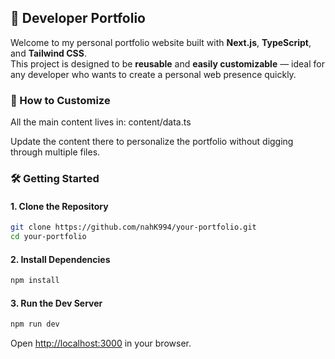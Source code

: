 ## 💼 Developer Portfolio

Welcome to my personal portfolio website built with **Next.js**, **TypeScript**, and **Tailwind CSS**.  
This project is designed to be **reusable** and **easily customizable** — ideal for any developer who wants to create a personal web presence quickly.


### 🧠 How to Customize

All the main content lives in: content/data.ts

Update the content there to personalize the portfolio without digging through multiple files.


### 🛠️ Getting Started

#### 1. Clone the Repository

```bash
git clone https://github.com/nahK994/your-portfolio.git
cd your-portfolio
```

#### 2. Install Dependencies

```bash
npm install
```

#### 3. Run the Dev Server

```bash
npm run dev
```

Open [http://localhost:3000](http://localhost:3000) in your browser.
